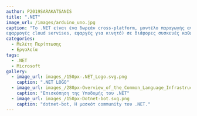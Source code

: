 ```yaml
---
author: P2019SARAKATSANIS
title: ".NET"
image_url: /images/arduino_uno.jpg
caption: "Το .NET είναι ένα δωρεάν cross-platform, μοντέλο παραγωγής ανοιχτού λογισμικού που χρησιμοποιήται για την δημιουργία διαφόρων τύπων αρχείων (παιχνίδια, διαδικτιακές
εφαρμογές cloud servises, εφαργές για κινητό) σε διάφορες συσκευές καθώς υποστηρίζει αμέτρητες βιβλιοθήκες (π.χ. Spire PDF-5ο παραδοτέο) και γλώσες προγραμματισμού. "
categories:
  - Μελέτη Περίπτωσης
  - Εργαλεία
tags:
  - .NET
  - Microsoft
gallery:
  - image_url: images_/150px-.NET_Logo.svg.png
    caption: ".NET LOGO"
  - image_url: images_/280px-Overview_of_the_Common_Language_Infrastructure_2015.svg.png
    caption: "Επισκόπηση της Υποδομής του .NET"
  - image_url: images_/150px-Dotnet-bot.svg.png
    caption: "dotnet-bot, Η μασκότ community του .ΝΕΤ."
---
```

